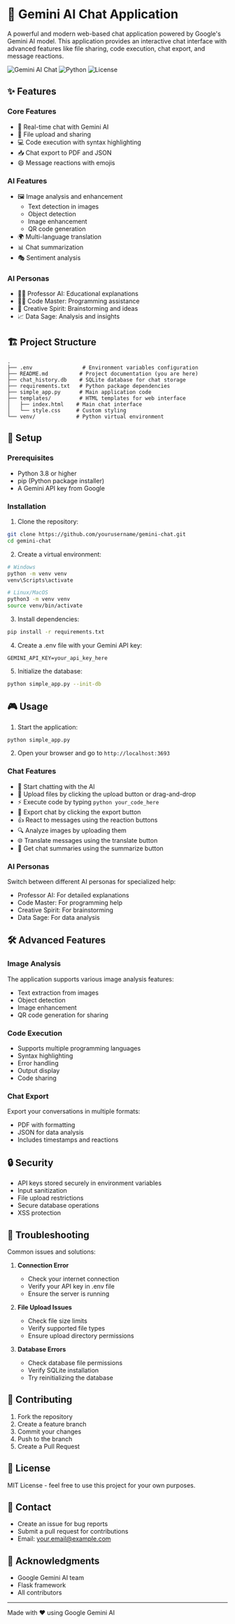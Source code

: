 # 🤖 Gemini AI Chat Application

A powerful and modern web-based chat application powered by Google's Gemini AI model. This application provides an interactive chat interface with advanced features like file sharing, code execution, chat export, and message reactions.

![Gemini AI Chat](https://img.shields.io/badge/AI-Gemini-blue)
![Python](https://img.shields.io/badge/Python-3.8+-green)
![License](https://img.shields.io/badge/License-MIT-yellow)

## ✨ Features

### Core Features
- 💬 Real-time chat with Gemini AI
- 📁 File upload and sharing
- 💻 Code execution with syntax highlighting
- 📥 Chat export to PDF and JSON
- 😄 Message reactions with emojis

### AI Features
- 🖼️ Image analysis and enhancement
  - Text detection in images
  - Object detection
  - Image enhancement
  - QR code generation
- 🌍 Multi-language translation
- 📊 Chat summarization
- 🎭 Sentiment analysis

### AI Personas
- 👨‍🏫 Professor AI: Educational explanations
- 👨‍💻 Code Master: Programming assistance
- 🎨 Creative Spirit: Brainstorming and ideas
- 📈 Data Sage: Analysis and insights

## 🏗️ Project Structure

```
.
├── .env                # Environment variables configuration
├── README.md          # Project documentation (you are here)
├── chat_history.db    # SQLite database for chat storage
├── requirements.txt   # Python package dependencies
├── simple_app.py      # Main application code
├── templates/         # HTML templates for web interface
│   ├── index.html    # Main chat interface
│   └── style.css     # Custom styling
└── venv/             # Python virtual environment
```

## 🚀 Setup

### Prerequisites
- Python 3.8 or higher
- pip (Python package installer)
- A Gemini API key from Google

### Installation

1. Clone the repository:
```bash
git clone https://github.com/yourusername/gemini-chat.git
cd gemini-chat
```

2. Create a virtual environment:
```bash
# Windows
python -m venv venv
venv\Scripts\activate

# Linux/MacOS
python3 -m venv venv
source venv/bin/activate
```

3. Install dependencies:
```bash
pip install -r requirements.txt
```

4. Create a .env file with your Gemini API key:
```env
GEMINI_API_KEY=your_api_key_here
```

5. Initialize the database:
```bash
python simple_app.py --init-db
```

## 🎮 Usage

1. Start the application:
```bash
python simple_app.py
```

2. Open your browser and go to `http://localhost:3693`

### Chat Features
- 💭 Start chatting with the AI
- 📎 Upload files by clicking the upload button or drag-and-drop
- ⚡ Execute code by typing ```python your_code_here```
- 💾 Export chat by clicking the export button
- 👍 React to messages using the reaction buttons
- 🔍 Analyze images by uploading them
- 🌐 Translate messages using the translate button
- 📝 Get chat summaries using the summarize button

### AI Personas
Switch between different AI personas for specialized help:
- Professor AI: For detailed explanations
- Code Master: For programming help
- Creative Spirit: For brainstorming
- Data Sage: For data analysis

## 🛠️ Advanced Features

### Image Analysis
The application supports various image analysis features:
- Text extraction from images
- Object detection
- Image enhancement
- QR code generation for sharing

### Code Execution
- Supports multiple programming languages
- Syntax highlighting
- Error handling
- Output display
- Code sharing

### Chat Export
Export your conversations in multiple formats:
- PDF with formatting
- JSON for data analysis
- Includes timestamps and reactions

## 🔒 Security

- API keys stored securely in environment variables
- Input sanitization
- File upload restrictions
- Secure database operations
- XSS protection

## 🐛 Troubleshooting

Common issues and solutions:

1. **Connection Error**
   - Check your internet connection
   - Verify your API key in .env file
   - Ensure the server is running

2. **File Upload Issues**
   - Check file size limits
   - Verify supported file types
   - Ensure upload directory permissions

3. **Database Errors**
   - Check database file permissions
   - Verify SQLite installation
   - Try reinitializing the database

## 📝 Contributing

1. Fork the repository
2. Create a feature branch
3. Commit your changes
4. Push to the branch
5. Create a Pull Request

## 📄 License

MIT License - feel free to use this project for your own purposes.

## 👥 Contact

- Create an issue for bug reports
- Submit a pull request for contributions
- Email: your.email@example.com

## 🙏 Acknowledgments

- Google Gemini AI team
- Flask framework
- All contributors

---
Made with ❤️ using Google Gemini AI
